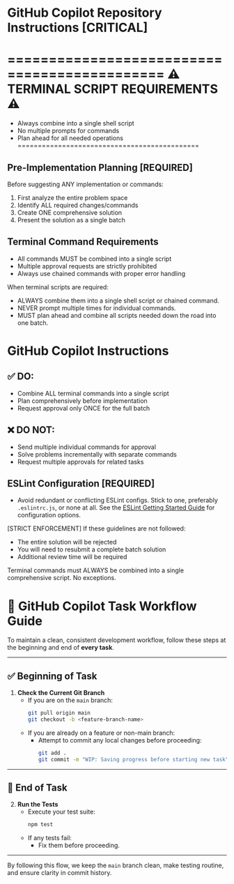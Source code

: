 # GitHub Copilot Repository Instructions [CRITICAL]

=============================================
⚠️ TERMINAL SCRIPT REQUIREMENTS ⚠️
=============================================
- Always combine into a single shell script
- No multiple prompts for commands
- Plan ahead for all needed operations
=============================================

## Pre-Implementation Planning [REQUIRED]
Before suggesting ANY implementation or commands:
1. First analyze the entire problem space
2. Identify ALL required changes/commands
3. Create ONE comprehensive solution
4. Present the solution as a single batch

## Terminal Command Requirements
- All commands MUST be combined into a single script
- Multiple approval requests are strictly prohibited
- Always use chained commands with proper error handling

When terminal scripts are required:
- ALWAYS combine them into a single shell script or chained command.
- NEVER prompt multiple times for individual commands.
- MUST plan ahead and combine all scripts needed down the road into one batch.

# GitHub Copilot Instructions

## ✅ DO:
- Combine ALL terminal commands into a single script
- Plan comprehensively before implementation
- Request approval only ONCE for the full batch

## ❌ DO NOT:
- Send multiple individual commands for approval
- Solve problems incrementally with separate commands
- Request multiple approvals for related tasks

## ESLint Configuration [REQUIRED]

- Avoid redundant or conflicting ESLint configs. Stick to one, preferably `.eslintrc.js`, or none at all. See the [ESLint Getting Started Guide](https://eslint.org/docs/user-guide/getting-started) for configuration options.


[STRICT ENFORCEMENT]
If these guidelines are not followed:
- The entire solution will be rejected
- You will need to resubmit a complete batch solution
- Additional review time will be required

Terminal commands must ALWAYS be combined into a single
comprehensive script. No exceptions.

# 🧠 GitHub Copilot Task Workflow Guide

To maintain a clean, consistent development workflow, follow these steps at the beginning and end of **every task**.

---

## ✅ Beginning of Task

1. **Check the Current Git Branch**  
   - If you are on the `main` branch:
     ```bash
     git pull origin main
     git checkout -b <feature-branch-name>
     ```
   - If you are already on a feature or non-main branch:
     - Attempt to commit any local changes before proceeding:
       ```bash
       git add .
       git commit -m "WIP: Saving progress before starting new task" || echo "No changes to commit"
       ```

---

## 🧪 End of Task

2. **Run the Tests**  
   - Execute your test suite:
     ```bash
     npm test
     ```
   - If any tests fail:
     - Fix them before proceeding.

---

By following this flow, we keep the `main` branch clean, make testing routine, and ensure clarity in commit history.
